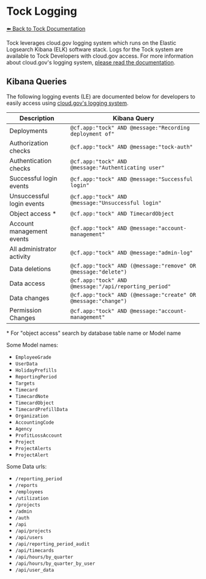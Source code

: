 # Tock Logging

[:arrow_left: Back to Tock
Documentation](https://github.com/18F/tock/tree/master/docs)

Tock leverages cloud.gov logging system which runs on the Elastic Logsearch
Kibana (ELK) software stack. Logs for the Tock system are available to
Tock Developers with cloud.gov access. For more information about cloud.gov's
logging system, [please read the documentation][cg-logs].

[cg-logs]: https://cloud.gov/docs/apps/logs/

## Kibana Queries

The following logging events (LE) are documented below for developers to easily
access using [cloud.gov's logging system][cg-log-sys].

[cg-log-sys]: https://logs.fr.cloud.gov

| Description                | Kibana Query                                                   |
| -------------------------- | -------------------------------------------------------------- |
| Deployments                | `@cf.app:"tock" AND @message:"Recording deployment of"`        |
| Authorization checks       | `@cf.app:"tock" AND @message:"tock-auth"`                      |
| Authentication checks      | `@cf.app:"tock" AND @message:"Authenticating user"`            |
| Successful login events    | `@cf.app:"tock" AND @message:"Successful login"`               |
| Unsuccessful login events  | `@cf.app:"tock" AND @message:"Unsuccessful login"`             |
| Object access *            | `@cf.app:"tock" AND TimecardObject`                            |
| Account management events  | `@cf.app:"tock" AND @message:"account-management"`             |
| All administrator activity | `@cf.app:"tock" AND @message:"admin-log"`                      |
| Data deletions             | `@cf.app:"tock" AND (@message:"remove" OR @message:"delete")`  |
| Data access                | `@cf.app:"tock" AND @message:"/api/reporting_period"`          |
| Data changes               | `@cf.app:"tock" AND (@message:"create" OR @message:"change")`  |
| Permission Changes         | `@cf.app:"tock" AND @message:"account-management"`             |

\* For "object access" search by database table name or Model name

Some Model names:
- `EmployeeGrade`
- `UserData`
- `HolidayPrefills`
- `ReportingPeriod`
- `Targets`
- `Timecard`
- `TimecardNote`
- `TimecardObject`
- `TimecardPrefillData`
- `Organization`
- `AccountingCode`
- `Agency`
- `ProfitLossAccount`
- `Project`
- `ProjectAlerts`
- `ProjectAlert`

Some Data urls:
- `/reporting_period`
- `/reports`
- `/employees`
- `/utilization`
- `/projects`
- `/admin`
- `/auth`
- `/api`
- `/api/projects`
- `/api/users`
- `/api/reporting_period_audit`
- `/api/timecards`
- `/api/hours/by_quarter`
- `/api/hours/by_quarter_by_user`
- `/api/user_data`
